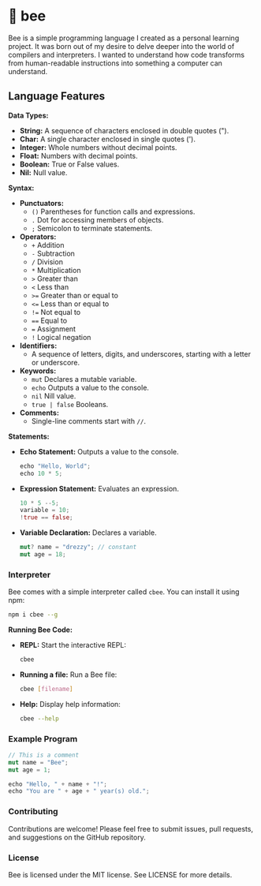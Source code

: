 # 🐝 bee

Bee is a simple programming language I created as a personal learning project. It was born out of my desire to delve deeper into the world of compilers and interpreters. I wanted to understand how code transforms from human-readable instructions into something a computer can understand.

## Language Features

**Data Types:**

* **String:**  A sequence of characters enclosed in double quotes (").
* **Char:**  A single character enclosed in single quotes (').
* **Integer:**  Whole numbers without decimal points.
* **Float:**  Numbers with decimal points.
* **Boolean:**  True or False values.
* **Nil:** Null value.

**Syntax:**

* **Punctuators:**
  * `()` Parentheses for function calls and expressions.
  * `.` Dot for accessing members of objects.
  * `;` Semicolon to terminate statements.
* **Operators:**
  * `+` Addition
  * `-` Subtraction
  * `/` Division
  * `*` Multiplication
  * `>` Greater than
  * `<` Less than
  * `>=` Greater than or equal to
  * `<=` Less than or equal to
  * `!=` Not equal to
  * `==` Equal to
  * `=` Assignment
  * `!` Logical negation
* **Identifiers:**
  * A sequence of letters, digits, and underscores, starting with a letter or underscore.
* **Keywords:**
  * `mut`  Declares a mutable variable.
  * `echo`  Outputs a value to the console.
  * `nil` Nill value.
  * `true | false` Booleans.
* **Comments:**
  * Single-line comments start with `//`.

**Statements:**

* **Echo Statement:**  Outputs a value to the console.

    ```rust
    echo "Hello, World";
    echo 10 * 5;
    ```

* **Expression Statement:**  Evaluates an expression.

    ```rust
    10 * 5 --5;
    variable = 10;
    !true == false;
    ```

* **Variable Declaration:**  Declares a variable.

    ```rust
    mut? name = "drezzy"; // constant
    mut age = 18;
    ```

### Interpreter

Bee comes with a simple interpreter called `cbee`. You can install it using npm:

```bash
npm i cbee --g
```

**Running Bee Code:**

* **REPL:**  Start the interactive REPL:

    ```bash
    cbee
    ```

* **Running a file:**  Run a Bee file:

    ```bash
    cbee [filename]
    ```

* **Help:**  Display help information:

    ```bash
    cbee --help
    ```

### Example Program

```rust
// This is a comment
mut name = "Bee";
mut age = 1;

echo "Hello, " + name + "!";
echo "You are " + age + " year(s) old.";
```

### Contributing

Contributions are welcome! Please feel free to submit issues, pull requests, and suggestions on the GitHub repository.

### License

Bee is licensed under the MIT license. See LICENSE for more details.
